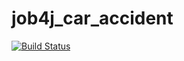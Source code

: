 # job4j_car_accident

[![Build Status](https://travis-ci.com/xocer/job4j_car_accident.svg?branch=main)](https://travis-ci.com/xocer/job4j_car_accident)